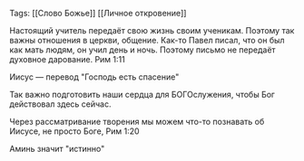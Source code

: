 Tags:
[[Слово Божье]]
[[Личное откровение]]

Настоящий учитель передаёт свою жизнь своим ученикам. Поэтому так важны отношения в церкви, общение. Как-то Павел писал, что он был как мать людям, он учил день и ночь. Поэтому письмо не передаёт духовное дарование. Рим 1:11

Иисус — перевод "Господь есть спасение"

Так важно подготовить наши сердца для БОГОслужения, чтобы Бог действовал здесь сейчас.

Через рассматривание творения мы можем что-то познавать об Иисусе, не просто Боге, Рим 1:20

Аминь значит "истинно"

